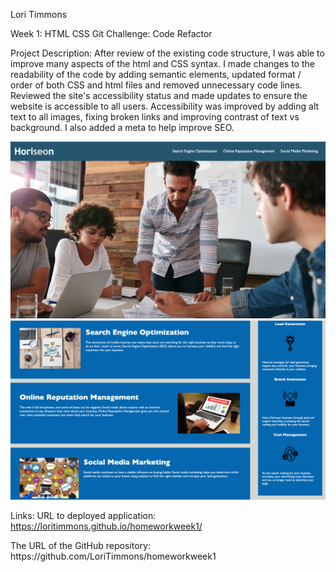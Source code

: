Lori Timmons
<div>
Week 1: HTML CSS Git Challenge: Code Refactor
</div>

Project Description:
After review of the existing code structure, I was able to improve many aspects of the html and CSS syntax. I made changes to the readability of the code by adding semantic elements, updated format / order of both CSS and html files and removed unnecessary code lines. Reviewed the site's accessibility status and made updates to ensure the website is accessible to all users. Accessibility was improved by adding alt text to all images, fixing broken links and improving contrast of text vs background. I also added a meta to help improve SEO. 

![Main Page / Hero](assets/images/horiseon-main.png)
![Main Page / Hero](assets/images/body.png)

Links: 
URL to deployed application: https://loritimmons.github.io/homeworkweek1/
<div>
The URL of the GitHub repository: https://github.com/LoriTimmons/homeworkweek1
</div>
